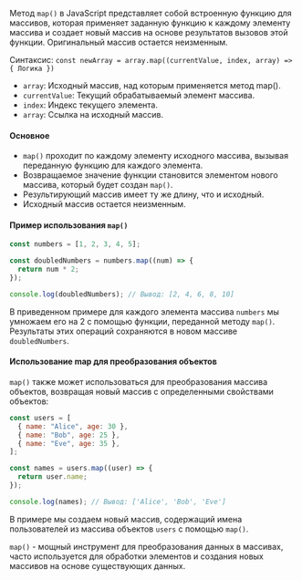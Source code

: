Метод `map()` в JavaScript представляет собой встроенную функцию для массивов, которая применяет заданную функцию к каждому элементу массива и создает новый массив на основе результатов вызовов этой функции. Оригинальный массив остается неизменным.

Синтаксис: `const newArray = array.map((currentValue, index, array) => { Логика })`

- `array`: Исходный массив, над которым применяется метод map().
- `currentValue`: Текущий обрабатываемый элемент массива.
- `index`: Индекс текущего элемента.
- `array`: Ссылка на исходный массив.

#### Основное

- `map()` проходит по каждому элементу исходного массива, вызывая переданную функцию для каждого элемента.
- Возвращаемое значение функции становится элементом нового массива, который будет создан `map()`.
- Результирующий массив имеет ту же длину, что и исходный.
- Исходный массив остается неизменным.

#### Пример использования `map()`

```js
const numbers = [1, 2, 3, 4, 5];

const doubledNumbers = numbers.map((num) => {
  return num * 2;
});

console.log(doubledNumbers); // Вывод: [2, 4, 6, 8, 10]
```

В приведенном примере для каждого элемента массива `numbers` мы умножаем его на 2 с помощью функции, переданной методу `map()`. Результаты этих операций сохраняются в новом массиве `doubledNumbers`.

#### Использование map для преобразования объектов

`map()` также может использоваться для преобразования массива объектов, возвращая новый массив с определенными свойствами объектов:

```js
const users = [
  { name: "Alice", age: 30 },
  { name: "Bob", age: 25 },
  { name: "Eve", age: 35 },
];

const names = users.map((user) => {
  return user.name;
});

console.log(names); // Вывод: ['Alice', 'Bob', 'Eve']
```

В примере мы создаем новый массив, содержащий имена пользователей из массива объектов `users` с помощью `map()`.

`map()` - мощный инструмент для преобразования данных в массивах, часто используется для обработки элементов и создания новых массивов на основе существующих данных.
